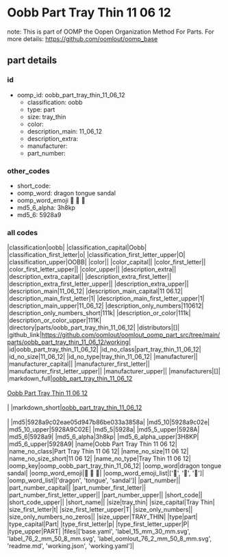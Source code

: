 # Oobb Part Tray Thin 11 06 12  

note: This is part of OOMP the Oopen Organization Method For Parts. For more details: https://github.com/oomlout/oomp_base

##  part details





### id
* oomp_id: oobb_part_tray_thin_11_06_12
  * classification: oobb
  * type: part
  * size: tray_thin
  * color: 
  * description_main: 11_06_12
  * description_extra: 
  * manufacturer: 
  * part_number: 

### other_codes
* short_code: 
* oomp_word: dragon tongue sandal
* oomp_word_emoji :dragon: :tongue: :sandal:
* md5_6_alpha: 3h8kp
* md5_6: 5928a9

### all codes 
|classification|oobb|
|classification_capital|Oobb|
|classification_first_letter|o|
|classification_first_letter_upper|O|
|classification_upper|OOBB|
|color||
|color_capital||
|color_first_letter||
|color_first_letter_upper||
|color_upper||
|description_extra||
|description_extra_capital||
|description_extra_first_letter||
|description_extra_first_letter_upper||
|description_extra_upper||
|description_main|11_06_12|
|description_main_capital|11 06.12|
|description_main_first_letter|1|
|description_main_first_letter_upper|1|
|description_main_upper|11_06_12|
|description_only_numbers|110612|
|description_only_numbers_short|111k|
|description_or_color|111k|
|description_or_color_upper|111K|
|directory|parts/oobb_part_tray_thin_11_06_12|
|distributors|[]|
|github_link|https://github.com/oomlout/oomlout_oomp_part_src/tree/main/parts/oobb_part_tray_thin_11_06_12/working|
|id|oobb_part_tray_thin_11_06_12|
|id_no_class|part_tray_thin_11_06_12|
|id_no_size|11_06_12|
|id_no_type|tray_thin_11_06_12|
|manufacturer||
|manufacturer_capital||
|manufacturer_first_letter||
|manufacturer_first_letter_upper||
|manufacturer_upper||
|manufacturers|[]|
|markdown_full|[oobb_part_tray_thin_11_06_12](https://github.com/oomlout/oomlout_oomp_part_src/tree/main/parts/oobb_part_tray_thin_11_06_12/working)<br>[](https://github.com/oomlout/oomlout_oomp_part_src/tree/main/parts/oobb_part_tray_thin_11_06_12/working)<br>[Oobb Part Tray Thin 11 06 12](https://github.com/oomlout/oomlout_oomp_part_src/tree/main/parts/oobb_part_tray_thin_11_06_12/working)<br><br>|
|markdown_short|[oobb_part_tray_thin_11_06_12](https://github.com/oomlout/oomlout_oomp_part_src/tree/main/parts/oobb_part_tray_thin_11_06_12/working)<br><br>|
|md5|5928a9c02eae05d947b86be033a3858a|
|md5_10|5928a9c02e|
|md5_10_upper|5928A9C02E|
|md5_5|5928a|
|md5_5_upper|5928A|
|md5_6|5928a9|
|md5_6_alpha|3h8kp|
|md5_6_alpha_upper|3H8KP|
|md5_6_upper|5928A9|
|name|Oobb Part Tray Thin 11 06 12|
|name_no_class|Part Tray Thin 11 06 12|
|name_no_size|11 06 12|
|name_no_size_short|11 06 12|
|name_no_type|Tray Thin 11 06 12|
|oomp_key|oomp_oobb_part_tray_thin_11_06_12|
|oomp_word|dragon tongue sandal|
|oomp_word_emoji|:dragon: :tongue: :sandal:|
|oomp_word_emoji_list|[':dragon:', ':tongue:', ':sandal:']|
|oomp_word_list|['dragon', 'tongue', 'sandal']|
|part_number||
|part_number_capital||
|part_number_first_letter||
|part_number_first_letter_upper||
|part_number_upper||
|short_code||
|short_code_upper||
|short_name||
|size|tray_thin|
|size_capital|Tray Thin|
|size_first_letter|t|
|size_first_letter_upper|T|
|size_only_numbers||
|size_only_numbers_no_zeros||
|size_upper|TRAY_THIN|
|type|part|
|type_capital|Part|
|type_first_letter|p|
|type_first_letter_upper|P|
|type_upper|PART|
|files|['base.yaml', 'label_15_mm_30_mm.svg', 'label_76_2_mm_50_8_mm.svg', 'label_oomlout_76_2_mm_50_8_mm.svg', 'readme.md', 'working.json', 'working.yaml']|
